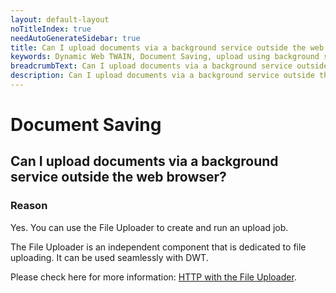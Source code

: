 ```yaml
---
layout: default-layout
noTitleIndex: true
needAutoGenerateSidebar: true
title: Can I upload documents via a background service outside the web browser?
keywords: Dynamic Web TWAIN, Document Saving, upload using background service
breadcrumbText: Can I upload documents via a background service outside the web browser?
description: Can I upload documents via a background service outside the web browser?
---
```


# Document Saving

## Can I upload documents via a background service outside the web browser?

### Reason

Yes. You can use the File Uploader to create and run an upload job.

The File Uploader is an independent component that is dedicated to file uploading. It can be used seamlessly with DWT.

Please check here for more information: <a href="https://www.dynamsoft.com/web-twain/docs/indepth/features/output.html?ver=latest#http-with-the-file-uploader" target="_blank">HTTP with the File Uploader</a>.
